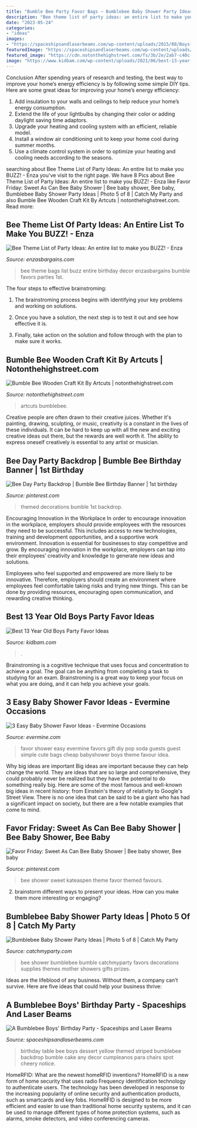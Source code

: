```yaml
---
title: "Bumble Bee Party Favor Bags ~ Bumblebee Baby Shower Party Ideas"
description: "Bee theme list of party ideas: an entire list to make you buzz!"
date: "2023-05-24"
categories:
- "ideas"
images:
- "https://spaceshipsandlaserbeams.com/wp-content/uploads/2015/08/Boys-Bumble-Bee-Birthday-Party-Dessert-Table-Ideas.jpg"
featuredImage: "https://spaceshipsandlaserbeams.com/wp-content/uploads/2015/08/Boys-Bumble-Bee-Birthday-Party-Dessert-Table-Ideas.jpg"
featured_image: "https://cdn.notonthehighstreet.com/fs/3b/2e/2ab7-c40c-4f4a-ac85-f2e0a5537f02/original_wooden-christmas-craft-kit.jpg"
image: "https://www.kidbam.com/wp-content/uploads/2021/06/best-13-year-old-boys-party-favor-ideas.jpg"
---
```



Conclusion
After spending years of research and testing, the best way to improve your home’s energy efficiency is by following some simple DIY tips. Here are some great ideas for improving your home’s energy efficiency: 
1. Add insulation to your walls and ceilings to help reduce your home’s energy consumption. 
2. Extend the life of your lightbulbs by changing their color or adding daylight saving time adaptors. 
3. Upgrade your heating and cooling system with an efficient, reliable model. 
4. Install a window air conditioning unit to keep your home cool during summer months. 
5. Use a climate control system in order to optimize your heating and cooling needs according to the seasons.

	

		
searching about Bee Theme List of Party Ideas: An entire list to make you BUZZ! - Enza you've visit to the right page. We have 8 Pics about Bee Theme List of Party Ideas: An entire list to make you BUZZ! - Enza like Favor Friday: Sweet As Can Bee Baby Shower | Bee baby shower, Bee baby, Bumblebee Baby Shower Party Ideas | Photo 5 of 8 | Catch My Party and also Bumble Bee Wooden Craft Kit By Artcuts | notonthehighstreet.com. Read more:
		
    
## Bee Theme List Of Party Ideas: An Entire List To Make You BUZZ! - Enza

<img loading=lazy src="https://www.enzasbargains.com/wp-content/uploads/2013/10/bee-party-bags.gif" onerror="this.onerror=null;this.src='https://tse1.mm.bing.net/th?id=OIP.-_DNq4X7NYKMCkSRCiSL0AHaE8&amp;pid=15.1';" alt="Bee Theme List of Party Ideas: An entire list to make you BUZZ! - Enza">

_Source: enzasbargains.com_

>bee theme bags list buzz entire birthday decor enzasbargains bumble favors parties 1st. 

	

The four steps to effective brainstroming:
1. The brainstroming process begins with identifying your key problems and working on solutions.
2. Once you have a solution, the next step is to test it out and see how effective it is.

3. Finally, take action on the solution and follow through with the plan to make sure it works.

    
## Bumble Bee Wooden Craft Kit By Artcuts | Notonthehighstreet.com

<img loading=lazy src="https://cdn.notonthehighstreet.com/fs/3b/2e/2ab7-c40c-4f4a-ac85-f2e0a5537f02/original_wooden-christmas-craft-kit.jpg" onerror="this.onerror=null;this.src='https://tse2.mm.bing.net/th?id=OIP.309n0SrUXIausmdPRo98fAHaHa&amp;pid=15.1';" alt="Bumble Bee Wooden Craft Kit By Artcuts | notonthehighstreet.com">

_Source: notonthehighstreet.com_

>artcuts bumblebee. 

	

Creative people are often drawn to their creative juices. Whether it's painting, drawing, sculpting, or music, creativity is a constant in the lives of these individuals. It can be hard to keep up with all the new and exciting creative ideas out there, but the rewards are well worth it. The ability to express oneself creatively is essential to any artist or musician.

    
## Bee Day Party Backdrop | Bumble Bee Birthday Banner | 1st Birthday

<img loading=lazy src="https://i.pinimg.com/736x/5d/3f/0e/5d3f0e5e36edcf754796197ba47af234.jpg" onerror="this.onerror=null;this.src='https://tse1.mm.bing.net/th?id=OIP.12PgF4dFzkvKBa1-TfmBeAHaLH&amp;pid=15.1';" alt="Bee Day Party Backdrop | Bumble Bee Birthday Banner | 1st birthday">

_Source: pinterest.com_

>themed decorations bumble 1st backdrop. 

	

Encouraging Innovation in the Workplace
In order to encourage innovation in the workplace, employers should provide employees with the resources they need to be successful. This includes access to new technologies, training and development opportunities, and a supportive work environment.
Innovation is essential for businesses to stay competitive and grow. By encouraging innovation in the workplace, employers can tap into their employees’ creativity and knowledge to generate new ideas and solutions.

Employees who feel supported and empowered are more likely to be innovative. Therefore, employers should create an environment where employees feel comfortable taking risks and trying new things. This can be done by providing resources, encouraging open communication, and rewarding creative thinking.

    
## Best 13 Year Old Boys Party Favor Ideas

<img loading=lazy src="https://www.kidbam.com/wp-content/uploads/2021/06/best-13-year-old-boys-party-favor-ideas.jpg" onerror="this.onerror=null;this.src='https://tse4.mm.bing.net/th?id=OIP.nTICwYMlrLvRqtwoxn-22gHaLH&amp;pid=15.1';" alt="Best 13 Year Old Boys Party Favor Ideas">

_Source: kidbam.com_

>. 

	

Brainstroming is a cognitive technique that uses focus and concentration to achieve a goal. The goal can be anything from completing a task to studying for an exam. Brainstroming is a great way to keep your focus on what you are doing, and it can help you achieve your goals.

    
## 3 Easy Baby Shower Favor Ideas - Evermine Occasions

<img loading=lazy src="https://www.evermine.com/blog/wp-content/uploads/2014/08/babyshowerfavors3.jpg" onerror="this.onerror=null;this.src='https://tse3.mm.bing.net/th?id=OIP.3g5l2CsmAoAfHzZqTUlDXwHaLH&amp;pid=15.1';" alt="3 Easy Baby Shower Favor Ideas - Evermine Occasions">

_Source: evermine.com_

>favor shower easy evermine favors gift diy pop soda guests guest simple cute bags cheap babyshower boys theme favour idea. 

	

Why big ideas are important
Big ideas are important because they can help change the world. They are ideas that are so large and comprehensive, they could probably never be realized but they have the potential to do something really big. Here are some of the most famous and well-known big ideas in recent history: from Einstein's theory of relativity to Google's Street View. There is no one idea that can be said to be a giant who has had a significant impact on society, but there are a few notable examples that come to mind.

    
## Favor Friday: Sweet As Can Bee Baby Shower | Bee Baby Shower, Bee Baby

<img loading=lazy src="https://i.pinimg.com/originals/26/ca/e2/26cae25d424e03b5f8e376ad7b9af562.jpg" onerror="this.onerror=null;this.src='https://tse2.mm.bing.net/th?id=OIP.aXxpek2xfa6tYbtOA22S7gHaLJ&amp;pid=15.1';" alt="Favor Friday: Sweet As Can Bee Baby Shower | Bee baby shower, Bee baby">

_Source: pinterest.com_

>bee shower sweet kateaspen theme favor themed favours. 

	

2. brainstorm different ways to present your ideas. How can you make them more interesting or engaging?

    
## Bumblebee Baby Shower Party Ideas | Photo 5 Of 8 | Catch My Party

<img loading=lazy src="https://photos-cdn.catchmyparty.com/PL/photos/0030/4543/camera2_269.jpg" onerror="this.onerror=null;this.src='https://tse3.mm.bing.net/th?id=OIP.TlO48w3pVtWvjwtJ5c060AHaE7&amp;pid=15.1';" alt="Bumblebee Baby Shower Party Ideas | Photo 5 of 8 | Catch My Party">

_Source: catchmyparty.com_

>bee shower bumblebee bumble catchmyparty favors decorations supplies themes mother showers gifts prizes. 

	

Ideas are the lifeblood of any business. Without them, a company can’t survive. Here are five ideas that could help your business thrive:

    
## A Bumblebee Boys&#039; Birthday Party - Spaceships And Laser Beams

<img loading=lazy src="https://spaceshipsandlaserbeams.com/wp-content/uploads/2015/08/Boys-Bumble-Bee-Birthday-Party-Dessert-Table-Ideas.jpg" onerror="this.onerror=null;this.src='https://tse1.mm.bing.net/th?id=OIP.vNOrJv-7igTR6ZwBLi3NxAHaE6&amp;pid=15.1';" alt="A Bumblebee Boys&#039; Birthday Party - Spaceships and Laser Beams">

_Source: spaceshipsandlaserbeams.com_

>birthday table bee boys dessert yellow themed striped bumblebee backdrop bumble cake any decor cumpleanos para chairs spot cheery notice. 

	

HomeRFID: What are the newest homeRFID inventions?
HomeRFID is a new form of home security that uses radio Frequency identification technology to authenticate users. The technology has been developed in response to the increasing popularity of online security and authentication products, such as smartcards and key fobs. HomeRFID is designed to be more efficient and easier to use than traditional home security systems, and it can be used to manage different types of home protection systems, such as alarms, smoke detectors, and video conferencing cameras.

